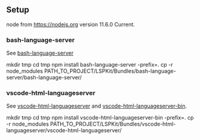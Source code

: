 ##  Setup

node from https://nodejs.org version 11.6.0 Current.

### bash-language-server

See [bash-language-server](https://github.com/mads-hartmann/bash-language-server)

mkdir tmp
cd tmp
npm install bash-language-server -prefix=.
cp -r node_modules PATH_TO_PROJECT/LSPKit/Bundles/bash-language-server/bash-language-server/

### vscode-html-languageserver

See [vscode-html-languageserver](https://github.com/Microsoft/vscode/tree/master/extensions/html-language-features/server) and [vscode-html-languageserver-bin](https://www.npmjs.com/package/vscode-html-languageserver-bin).

mkdir tmp
cd tmp
npm install vscode-html-languageserver-bin -prefix=.
cp -r node_modules PATH_TO_PROJECT/LSPKit/Bundles/vscode-html-languageserver/vscode-html-languageserver/
